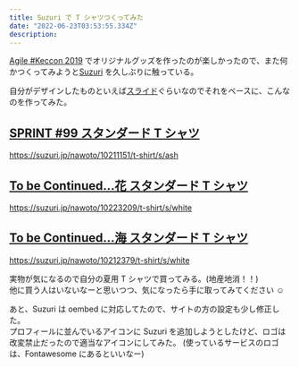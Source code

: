 ```yaml
---
title: Suzuri で T シャツつくってみた
date: "2022-06-23T03:53:55.334Z"
description:
---
```


[Agile #Keccon 2019](https://nawoto-ug.doorkeeper.jp/events/90240) でオリジナルグッズを作ったのが楽しかったので、また何かつくってみようと[Suzuri](https://suzuri.jp/nawoto) を久しぶりに触っている。

自分がデザインしたものといえば[スライド](https://speakerdeck.com/nawoto)ぐらいなのでそれをベースに、こんなのを作ってみた。

## [SPRINT #99 スタンダード T シャツ](https://suzuri.jp/nawoto/10211151/t-shirt/s/ash)

https://suzuri.jp/nawoto/10211151/t-shirt/s/ash

## [To be Continued...花 スタンダード T シャツ](https://suzuri.jp/nawoto/10223209/t-shirt/s/white)

https://suzuri.jp/nawoto/10223209/t-shirt/s/white

## [To be Continued...海 スタンダード T シャツ](https://suzuri.jp/nawoto/10212379/t-shirt/s/white)

https://suzuri.jp/nawoto/10212379/t-shirt/s/white

実物が気になるので自分の夏用 T シャツで買ってみる。(地産地消！！)  
他に買う人はいないなーと思いつつ、気になったら手に取ってみてください ☺️

あと、Suzuri は oembed に対応してたので、サイトの方の設定も少し修正した。  
プロフィールに並んでいるアイコンに Suzuri を追加しようとしたけど、ロゴは改変禁止だったので適当なアイコンにしてみた。
(使っているサービスのロゴは、Fontawesome にあるといいなー)
